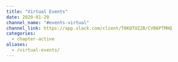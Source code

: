```yaml
---
title: "Virtual Events"
date: 2020-01-20
channel_name: "#events-virtual"
channel_link: https://app.slack.com/client/T0KQTUZ2B/CVB6PTMHQ
categories:
  - chapter-active
aliases:
  - /virtual-events/
---
```

